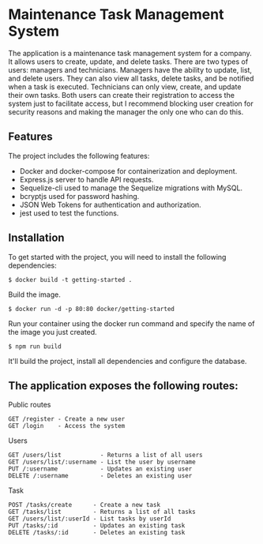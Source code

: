 # Maintenance Task Management System

The application is a maintenance task management system for a company. It allows users to create, update, and delete tasks. There are two types of users: managers and technicians.
Managers have the ability to update, list, and delete users. They can also view all tasks, delete tasks, and be notified when a task is executed. 
Technicians can only view, create, and update their own tasks.
Both users can create their registration to access the system just to facilitate access, but I recommend blocking user creation for security reasons and making the manager the only one who can do this.

## Features

The project includes the following features:

- Docker and docker-compose for containerization and deployment.
- Express.js server to handle API requests.
- Sequelize-cli used to manage the Sequelize migrations with MySQL.
- bcryptjs used for password hashing.
- JSON Web Tokens for authentication and authorization.
- jest used to test the functions.

## Installation
To get started with the project, you will need to install the following dependencies:

```shell
$ docker build -t getting-started .
```
Build the image.

```shell
$ docker run -d -p 80:80 docker/getting-started
```
Run your container using the docker run command and specify the name of the image you just created.


```shell
$ npm run build
```
It'll build the project, install all dependencies and configure the database.


## The application exposes the following routes:

Public routes
```shell
GET /register - Create a new user
GET /login    - Access the system
```

Users
```shell
GET /users/list           - Returns a list of all users
GET /users/list/:username - List the user by username
PUT /:username            - Updates an existing user
DELETE /:username         - Deletes an existing user
```

Task
```shell
POST /tasks/create      - Create a new task
GET /tasks/list         - Returns a list of all tasks
GET /users/list/:userId - List tasks by userId
PUT /tasks/:id          - Updates an existing task
DELETE /tasks/:id       - Deletes an existing task
```
